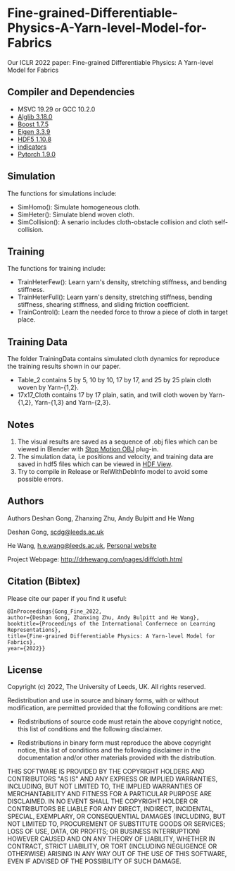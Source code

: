 # Fine-grained-Differentiable-Physics-A-Yarn-level-Model-for-Fabrics
Our ICLR 2022 paper: Fine-grained Differentiable Physics: A Yarn-level Model for Fabrics

## Compiler and Dependencies
* MSVC 19.29 or GCC 10.2.0
* [Alglib 3.18.0](https://www.alglib.net/)
* [Boost 1.7.5](https://www.boost.org/)
* [Eigen 3.3.9](https://eigen.tuxfamily.org/index.php?title=Main_Page)
* [HDF5 1.10.8](https://www.hdfgroup.org/downloads/hdf5)
* [indicators](https://github.com/p-ranav/indicators)
* [Pytorch 1.9.0](https://github.com/pytorch/pytorch)

## Simulation
The functions for simulations include:
* SimHomo(): Simulate homogeneous cloth.
* SimHeter(): Simulate blend woven cloth.
* SimCollision(): A senario includes cloth-obstacle collision and cloth self-collision.

## Training
The functions for training include:
* TrainHeterFew(): Learn yarn's density, stretching stiffness, and bending stiffness.
* TrainHeterFull(): Learn yarn's density, stretching stiffness, bending stiffness, shearing stiffness, and sliding friction coefficient.
* TrainControl(): Learn the needed force to throw a piece of cloth in target place.

## Training Data
The folder TrainingData contains simulated cloth dynamics for reproduce the training results shown in our paper.
* Table_2 contains 5 by 5, 10 by 10, 17 by 17, and 25 by 25 plain cloth woven by Yarn-{1,2}.
* 17x17_Cloth contains 17 by 17 plain, satin, and twill cloth woven by Yarn-{1,2}, Yarn-{1,3} and Yarn-{2,3}.

## Notes
1. The visual results are saved as a sequence of .obj files which can be viewed in Blender with [Stop Motion OBJ](https://github.com/neverhood311/Stop-motion-OBJ) plug-in.
2. The simulation data, i.e positions and velocity, and training data are saved in hdf5 files which can be viewed in [HDF View](https://www.hdfgroup.org/downloads/hdfview/).
3. Try to compile in Release or RelWithDebInfo model to avoid some possible errors.

## Authors
Authors
Deshan Gong, Zhanxing Zhu, Andy Bulpitt and He Wang

Deshan Gong, scdg@leeds.ac.uk

He Wang, h.e.wang@leeds.ac.uk, [Personal website](https://drhewang.com)

Project Webpage: http://drhewang.com/pages/diffcloth.html

## Citation (Bibtex)
Please cite our paper if you find it useful:

    @InProceedings{Gong_Fine_2022,
    author={Deshan Gong, Zhanxing Zhu, Andy Bulpitt and He Wang},
    booktitle={Proceedings of the International Confernece on Learning Representations},
    title={Fine-grained Differentiable Physics: A Yarn-level Model for Fabrics},
    year={2022}}

## License

Copyright (c) 2022, The University of Leeds, UK.
All rights reserved.

Redistribution and use in source and binary forms, with or without
modification, are permitted provided that the following conditions are met:

* Redistributions of source code must retain the above copyright notice, this
  list of conditions and the following disclaimer.

* Redistributions in binary form must reproduce the above copyright notice,
  this list of conditions and the following disclaimer in the documentation
  and/or other materials provided with the distribution.

THIS SOFTWARE IS PROVIDED BY THE COPYRIGHT HOLDERS AND CONTRIBUTORS "AS IS"
AND ANY EXPRESS OR IMPLIED WARRANTIES, INCLUDING, BUT NOT LIMITED TO, THE
IMPLIED WARRANTIES OF MERCHANTABILITY AND FITNESS FOR A PARTICULAR PURPOSE ARE
DISCLAIMED. IN NO EVENT SHALL THE COPYRIGHT HOLDER OR CONTRIBUTORS BE LIABLE
FOR ANY DIRECT, INDIRECT, INCIDENTAL, SPECIAL, EXEMPLARY, OR CONSEQUENTIAL
DAMAGES (INCLUDING, BUT NOT LIMITED TO, PROCUREMENT OF SUBSTITUTE GOODS OR
SERVICES; LOSS OF USE, DATA, OR PROFITS; OR BUSINESS INTERRUPTION) HOWEVER
CAUSED AND ON ANY THEORY OF LIABILITY, WHETHER IN CONTRACT, STRICT LIABILITY,
OR TORT (INCLUDING NEGLIGENCE OR OTHERWISE) ARISING IN ANY WAY OUT OF THE USE
OF THIS SOFTWARE, EVEN IF ADVISED OF THE POSSIBILITY OF SUCH DAMAGE.
